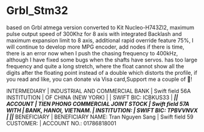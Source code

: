 # Grbl_Stm32
based on Grbl atmega version converted to Kit Nucleo-H743ZI2, maximum pulse output speed of 300Khz for 8 axis with integrated Backlash and maximum expansion limit to 8 axis, additional rapid override feature 75%, I will continue to develop more MPG encoder, add nodes if there is time, there is an error now when I push the chasing frequency to 400kHz, although I have fixed some bugs when the shafts have servos. has too large frequency and quite a long stretch, where the float cannot show all the digits after the floating point instead of a double which distorts the profile, if you read and like, you can donate via Visa card,Support me a couple of 🍻!

INTERMEDIARY |   INDUSTRIAL AND COMMERCIAL BANK      | Swift field 56A
INSTITUTION  |   OF CHINA (NEW YORK)                 |
             |   SWIFT BIC: ICBKUS33                 |
_____________|_______________________________________|_________________
ACCOUNT      |   TIEN PHONG COMMERCIAL JOINT STOCK   | Swift field 57A
WITH         |   BANK, HANOI, VIETNAM.               |
INSTITUTION: |   SWIFT BIC: TPBVVNVX                 |
_____________|_______________________________________|_________________
BENEFICIARY  |   BENEFICIARY NAME: Tran Nguyen Sang  | Swift field 59
CUSTOMER:    |   ACCOUNT NO.: 01786818001

